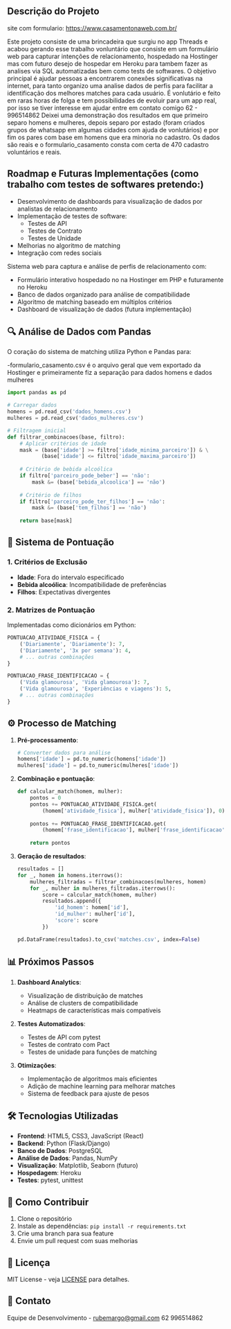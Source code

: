 ## Descrição do Projeto

site com formulario: 
https://www.casamentonaweb.com.br/


Este projeto consiste de uma brincadeira que surgiu no app Threads e acabou gerando esse trabalho vonluntário que consiste em um formulário web para capturar intenções de relacionamento, hospedado na Hostinger mas com futuro desejo de hospedar em Heroku para tambem fazer as analises via SQL automatizadas bem como tests de softwares. O objetivo principal é ajudar pessoas a encontrarem conexões significativas na internet, para tanto organizo uma analise dados de perfis para facilitar a identificação dos melhores matches para cada usuário.
É vonlutário e feito em raras horas de folga e tem possibilidades de evoluir para um app real, por isso se tiver interesse em ajudar entre em contato comigo 62 - 996514862
Deixei uma demonstração dos resultados em que primeiro separo homens e mulheres, depois separo por estado (foram criados grupos de whatsapp em algumas cidades com ajuda de vonlutários) e por fim os pares com base em homens que era minoria no cadastro.
Os dados são reais e o formulario_casamento consta com certa de 470 cadastro voluntários e reais.

## Roadmap e Futuras Implementações (como trabalho com testes de softwares pretendo:)

- Desenvolvimento de dashboards para visualização de dados por analistas de relacionamento
- Implementação de testes de software:
  - Testes de API
  - Testes de Contrato
  - Testes de Unidade
- Melhorias no algoritmo de matching
- Integração com redes sociais


Sistema web para captura e análise de perfis de relacionamento com:
- Formulário interativo hospedado no na Hostinger em PHP e futuramente no Heroku
- Banco de dados organizado para análise de compatibilidade
- Algoritmo de matching baseado em múltiplos critérios
- Dashboard de visualização de dados (futura implementação)

## 🔍 Análise de Dados com Pandas

O coração do sistema de matching utiliza Python e Pandas para:

-formulario_casamento.csv é o arquivo geral que vem exportado da Hostinger e primeiramente fiz a separação para dados homens e dados mulheres

```python
import pandas as pd

# Carregar dados
homens = pd.read_csv('dados_homens.csv')
mulheres = pd.read_csv('dados_mulheres.csv')

# Filtragem inicial
def filtrar_combinacoes(base, filtro):
    # Aplicar critérios de idade
    mask = (base['idade'] >= filtro['idade_minima_parceiro']) & \
           (base['idade'] <= filtro['idade_maxima_parceiro'])
    
    # Critério de bebida alcoólica
    if filtro['parceiro_pode_beber'] == 'não':
        mask &= (base['bebida_alcoolica'] == 'não')
    
    # Critério de filhos
    if filtro['parceiro_pode_ter_filhos'] == 'não':
        mask &= (base['tem_filhos'] == 'não')
    
    return base[mask]
```

## 🎯 Sistema de Pontuação

### 1. Critérios de Exclusão
- **Idade**: Fora do intervalo especificado
- **Bebida alcoólica**: Incompatibilidade de preferências
- **Filhos**: Expectativas divergentes

### 2. Matrizes de Pontuação
Implementadas como dicionários em Python:

```python
PONTUACAO_ATIVIDADE_FISICA = {
    ('Diariamente', 'Diariamente'): 7,
    ('Diariamente', '3x por semana'): 4,
    # ... outras combinações
}

PONTUACAO_FRASE_IDENTIFICACAO = {
    ('Vida glamourosa', 'Vida glamourosa'): 7,
    ('Vida glamourosa', 'Experiências e viagens'): 5,
    # ... outras combinações
}
```

## ⚙️ Processo de Matching

1. **Pré-processamento**:
   ```python
   # Converter dados para análise
   homens['idade'] = pd.to_numeric(homens['idade'])
   mulheres['idade'] = pd.to_numeric(mulheres['idade'])
   ```

2. **Combinação e pontuação**:
   ```python
   def calcular_match(homem, mulher):
       pontos = 0
       pontos += PONTUACAO_ATIVIDADE_FISICA.get(
           (homem['atividade_fisica'], mulher['atividade_fisica']), 0)
       
       pontos += PONTUACAO_FRASE_IDENTIFICACAO.get(
           (homem['frase_identificacao'], mulher['frase_identificacao']), 0)
       
       return pontos
   ```

3. **Geração de resultados**:
   ```python
   resultados = []
   for _, homem in homens.iterrows():
       mulheres_filtradas = filtrar_combinacoes(mulheres, homem)
       for _, mulher in mulheres_filtradas.iterrows():
           score = calcular_match(homem, mulher)
           resultados.append({
               'id_homem': homem['id'],
               'id_mulher': mulher['id'],
               'score': score
           })
   
   pd.DataFrame(resultados).to_csv('matches.csv', index=False)
   ```

## 📊 Próximos Passos

1. **Dashboard Analytics**:
   - Visualização de distribuição de matches
   - Análise de clusters de compatibilidade
   - Heatmaps de características mais compatíveis

2. **Testes Automatizados**:
   - Testes de API com pytest
   - Testes de contrato com Pact
   - Testes de unidade para funções de matching

3. **Otimizações**:
   - Implementação de algoritmos mais eficientes
   - Adição de machine learning para melhorar matches
   - Sistema de feedback para ajuste de pesos

## 🛠 Tecnologias Utilizadas

- **Frontend**: HTML5, CSS3, JavaScript (React)
- **Backend**: Python (Flask/Django)
- **Banco de Dados**: PostgreSQL
- **Análise de Dados**: Pandas, NumPy
- **Visualização**: Matplotlib, Seaborn (futuro)
- **Hospedagem**: Heroku
- **Testes**: pytest, unittest

## 📝 Como Contribuir

1. Clone o repositório
2. Instale as dependências: `pip install -r requirements.txt`
3. Crie uma branch para sua feature
4. Envie um pull request com suas melhorias

## 📄 Licença

MIT License - veja [LICENSE](LICENSE) para detalhes.

## 📧 Contato

Equipe de Desenvolvimento - rubemargo@gmail.com
62 996514862
